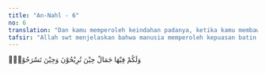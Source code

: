 ```yaml
---
title: "An-Nahl - 6"
no: 6
translation: "Dan kamu memperoleh keindahan padanya, ketika kamu membawanya kembali ke kandang dan ketika kamu melepaskannya (ke tempat penggembalaan)."
tafsir: "Allah swt menjelaskan bahwa manusia memperoleh kepuasan batin dan pemandangan yang indah pada binatang ternak ketika mereka melepas dan menggiringnya di pagi hari menuju tempat penggembalaan. Perasaan yang sama juga dirasakan pada sore hari ketika mereka menghalau dan menggiring binatang ternak itu kembali ke kandangnya. Keindahan yang diperoleh manusia dari binatang ternak itu termasuk nikmat Allah yang diberikan kepada hamba-Nya."
---
```


وَلَكُمْ فِيْهَا جَمَالٌ حِيْنَ تُرِيْحُوْنَ وَحِيْنَ تَسْرَحُوْنَۖ
